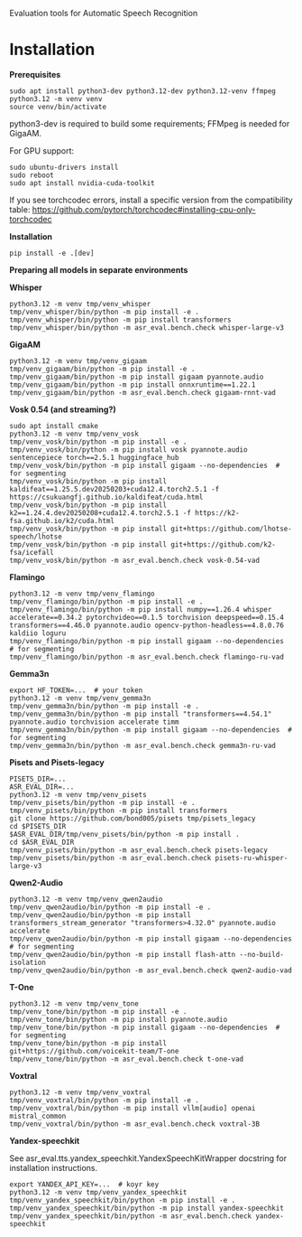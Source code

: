 Evaluation tools for Automatic Speech Recognition

# Installation

**Prerequisites**

```
sudo apt install python3-dev python3.12-dev python3.12-venv ffmpeg
python3.12 -m venv venv
source venv/bin/activate
```

python3-dev is required to build some requirements; FFMpeg is needed for GigaAM.

For GPU support:

```
sudo ubuntu-drivers install
sudo reboot
sudo apt install nvidia-cuda-toolkit
```

If you see torchcodec errors, install a specific version from the compatibility table:
https://github.com/pytorch/torchcodec#installing-cpu-only-torchcodec

**Installation**

```
pip install -e .[dev]
```

**Preparing all models in separate environments**

**Whisper**

```
python3.12 -m venv tmp/venv_whisper
tmp/venv_whisper/bin/python -m pip install -e .
tmp/venv_whisper/bin/python -m pip install transformers
tmp/venv_whisper/bin/python -m asr_eval.bench.check whisper-large-v3
```

**GigaAM**

```
python3.12 -m venv tmp/venv_gigaam
tmp/venv_gigaam/bin/python -m pip install -e .
tmp/venv_gigaam/bin/python -m pip install gigaam pyannote.audio
tmp/venv_gigaam/bin/python -m pip install onnxruntime==1.22.1
tmp/venv_gigaam/bin/python -m asr_eval.bench.check gigaam-rnnt-vad
```

**Vosk 0.54 (and streaming?)**

```
sudo apt install cmake
python3.12 -m venv tmp/venv_vosk
tmp/venv_vosk/bin/python -m pip install -e .
tmp/venv_vosk/bin/python -m pip install vosk pyannote.audio sentencepiece torch==2.5.1 huggingface_hub
tmp/venv_vosk/bin/python -m pip install gigaam --no-dependencies  # for segmenting
tmp/venv_vosk/bin/python -m pip install kaldifeat==1.25.5.dev20250203+cuda12.4.torch2.5.1 -f https://csukuangfj.github.io/kaldifeat/cuda.html
tmp/venv_vosk/bin/python -m pip install k2==1.24.4.dev20250208+cuda12.4.torch2.5.1 -f https://k2-fsa.github.io/k2/cuda.html
tmp/venv_vosk/bin/python -m pip install git+https://github.com/lhotse-speech/lhotse
tmp/venv_vosk/bin/python -m pip install git+https://github.com/k2-fsa/icefall
tmp/venv_vosk/bin/python -m asr_eval.bench.check vosk-0.54-vad
```

**Flamingo**

```
python3.12 -m venv tmp/venv_flamingo
tmp/venv_flamingo/bin/python -m pip install -e .
tmp/venv_flamingo/bin/python -m pip install numpy==1.26.4 whisper accelerate==0.34.2 pytorchvideo==0.1.5 torchvision deepspeed==0.15.4 transformers==4.46.0 pyannote.audio opencv-python-headless==4.8.0.76 kaldiio loguru
tmp/venv_flamingo/bin/python -m pip install gigaam --no-dependencies  # for segmenting
tmp/venv_flamingo/bin/python -m asr_eval.bench.check flamingo-ru-vad
```

**Gemma3n**

```
export HF_TOKEN=...  # your token
python3.12 -m venv tmp/venv_gemma3n
tmp/venv_gemma3n/bin/python -m pip install -e .
tmp/venv_gemma3n/bin/python -m pip install "transformers==4.54.1" pyannote.audio torchvision accelerate timm
tmp/venv_gemma3n/bin/python -m pip install gigaam --no-dependencies  # for segmenting
tmp/venv_gemma3n/bin/python -m asr_eval.bench.check gemma3n-ru-vad
```

**Pisets and Pisets-legacy**

```
PISETS_DIR=...
ASR_EVAL_DIR=...
python3.12 -m venv tmp/venv_pisets
tmp/venv_pisets/bin/python -m pip install -e .
tmp/venv_pisets/bin/python -m pip install transformers
git clone https://github.com/bond005/pisets tmp/pisets_legacy
cd $PISETS_DIR
$ASR_EVAL_DIR/tmp/venv_pisets/bin/python -m pip install .
cd $ASR_EVAL_DIR
tmp/venv_pisets/bin/python -m asr_eval.bench.check pisets-legacy
tmp/venv_pisets/bin/python -m asr_eval.bench.check pisets-ru-whisper-large-v3
```

**Qwen2-Audio**

```
python3.12 -m venv tmp/venv_qwen2audio
tmp/venv_qwen2audio/bin/python -m pip install -e .
tmp/venv_qwen2audio/bin/python -m pip install transformers_stream_generator "transformers>4.32.0" pyannote.audio accelerate
tmp/venv_qwen2audio/bin/python -m pip install gigaam --no-dependencies  # for segmenting
tmp/venv_qwen2audio/bin/python -m pip install flash-attn --no-build-isolation
tmp/venv_qwen2audio/bin/python -m asr_eval.bench.check qwen2-audio-vad
```

**T-One**

```
python3.12 -m venv tmp/venv_tone
tmp/venv_tone/bin/python -m pip install -e .
tmp/venv_tone/bin/python -m pip install pyannote.audio
tmp/venv_tone/bin/python -m pip install gigaam --no-dependencies  # for segmenting
tmp/venv_tone/bin/python -m pip install git+https://github.com/voicekit-team/T-one
tmp/venv_tone/bin/python -m asr_eval.bench.check t-one-vad
```

**Voxtral**

```
python3.12 -m venv tmp/venv_voxtral
tmp/venv_voxtral/bin/python -m pip install -e .
tmp/venv_voxtral/bin/python -m pip install vllm[audio] openai mistral_common
tmp/venv_voxtral/bin/python -m asr_eval.bench.check voxtral-3B
```

**Yandex-speechkit**

See asr_eval.tts.yandex_speechkit.YandexSpeechKitWrapper docstring for installation instructions.

```
export YANDEX_API_KEY=...  # koyr key
python3.12 -m venv tmp/venv_yandex_speechkit
tmp/venv_yandex_speechkit/bin/python -m pip install -e .
tmp/venv_yandex_speechkit/bin/python -m pip install yandex-speechkit
tmp/venv_yandex_speechkit/bin/python -m asr_eval.bench.check yandex-speechkit
```